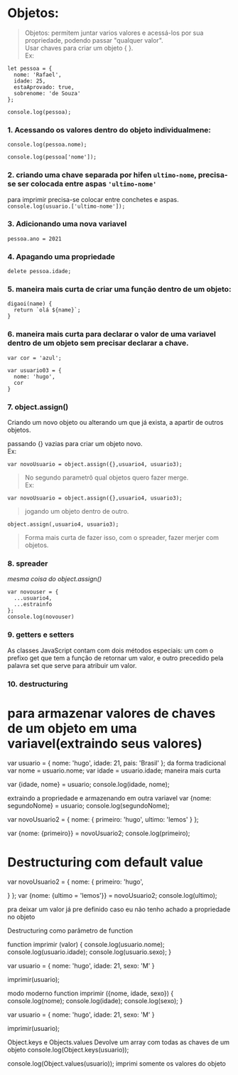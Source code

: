 # Objetos:
>Objetos: permitem juntar varios valores e acessá-los por sua propriedade, podendo passar "qualquer valor". <br>
>Usar chaves para criar um objeto { }. <br>
Ex:
```
let pessoa = {
  nome: 'Rafael',
  idade: 25,
  estaAprovado: true,
  sobrenome: 'de Souza'
};

console.log(pessoa);
```
### 1. Acessando os valores dentro do objeto individualmene:

```console.log(pessoa.nome);```

```console.log(pessoa['nome']);``` <br>
### 2. criando uma chave separada por hifen ```ultimo-nome```, precisa-se ser colocada entre aspas ```'ultimo-nome'``` <br>
para imprimir precisa-se colocar entre conchetes e aspas.
```console.log(usuario.['ultimo-nome']);```

### 3. Adicionando uma nova variavel
```pessoa.ano = 2021```

### 4. Apagando uma propriedade
```delete pessoa.idade;```

### 5. maneira mais curta de criar uma função dentro de um objeto:
```
digaoi(name) {
  return `olá ${name}`; 
}
```
### 6. maneira mais curta para declarar o valor de uma variavel dentro de um objeto sem precisar declarar a chave.
```
var cor = 'azul';

var usuario03 = {
  nome: 'hugo',
  cor 
}
```
### 7. object.assign()
Criando um novo objeto ou alterando um que já exista, a apartir de outros objetos.

passando {} vazias para criar um objeto novo. <br>
Ex:
```
var novoUsuario = object.assign({},usuario4, usuario3);
```

>No segundo parametrô qual objetos quero fazer merge. <br>
Ex:
```
var novoUsuario = object.assign({},usuario4, usuario3);
```

>jogando um objeto dentro de outro. <br>
```
object.assign(,usuario4, usuario3);
```
>Forma mais curta de fazer isso, com o spreader, fazer merjer com objetos.

### 8. spreader

*mesma coisa do object.assign()*
```
var novouser = {
  ...usuario4,
  ...estrainfo
};
console.log(novouser)
```
### 9. getters e setters

As classes JavaScript contam com dois métodos especiais: um com o prefixo get que tem a função de retornar um valor, e outro precedido pela palavra set que serve para atribuir um valor.
### 10. destructuring
# para armazenar valores de chaves de um objeto em uma variavel(extraindo seus valores)

var usuario = {
  nome: 'hugo',
  idade: 21,
  pais: 'Brasil'
};
da forma tradicional
var nome = usuario.nome;
var idade = usuario.idade;
maneira mais curta 

var {idade, nome} = usuario;
console.log(idade, nome);

extraindo a propriedade e armazenando em outra variavel
var {nome: segundoNome} = usuario;
console.log(segundoNome);

var novoUsuario2 = {
  nome: {
    primeiro: 'hugo',
    ultimo: 'lemos'
  }
};

var {nome: {primeiro}} = novoUsuario2;
console.log(primeiro);


# Destructuring com default value

var novoUsuario2 = {
  nome: {
    primeiro: 'hugo',
    
  }
};
var {nome: {ultimo = 'lemos'}} = novoUsuario2;
console.log(ultimo);

pra deixar um valor já pre definido caso eu não tenho achado a propriedade no objeto

Destructuring como parâmetro de function

function imprimir (valor) {
   console.log(usuario.nome);
   console.log(usuario.idade);
   console.log(usuario.sexo);
 }

 var usuario = {
   nome: 'hugo',
   idade: 21,
   sexo: 'M'
 }

 imprimir(usuario);

 modo moderno
 function imprimir ({nome, idade, sexo}) {
  console.log(nome);
  console.log(idade);
  console.log(sexo);
}

var usuario = {
  nome: 'hugo',
  idade: 21,
  sexo: 'M'
}

imprimir(usuario);

Object.keys e Objects.values
Devolve um array com todas as chaves de um objeto
console.log(Object.keys(usuario));

console.log(Object.values(usuario));
imprimi somente os valores do objeto
